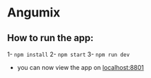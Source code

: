 # Angumix
## How to run the app:

1- `npm install`
2- `npm start`
3- `npm run dev`

- you can now view the app on [localhost:8801](http://localhost:8801)
